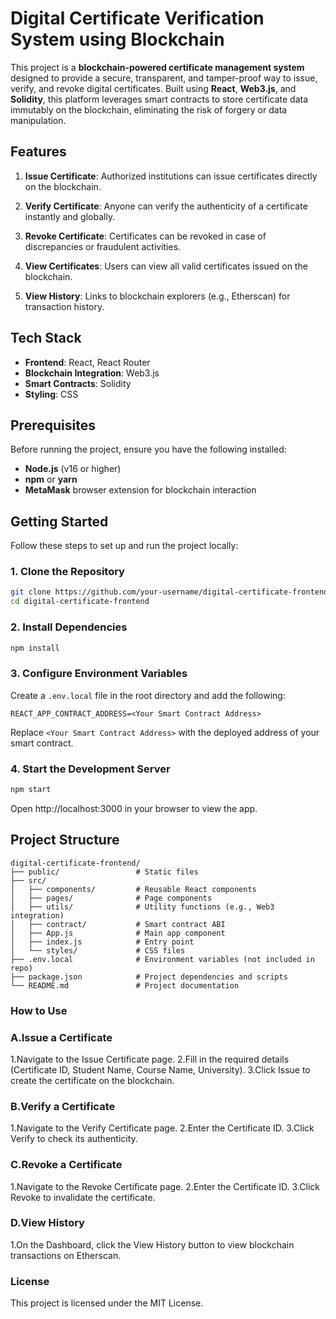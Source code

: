 # Digital Certificate Verification System using Blockchain

This project is a **blockchain-powered certificate management system** designed to provide a secure, transparent, and tamper-proof way to issue, verify, and revoke digital certificates. Built using **React**, **Web3.js**, and **Solidity**, this platform leverages smart contracts to store certificate data immutably on the blockchain, eliminating the risk of forgery or data manipulation.

## Features

1. **Issue Certificate**: Authorized institutions can issue certificates directly on the blockchain.

2. **Verify Certificate**: Anyone can verify the authenticity of a certificate instantly and globally.

3. **Revoke Certificate**: Certificates can be revoked in case of discrepancies or fraudulent activities.

4. **View Certificates**: Users can view all valid certificates issued on the blockchain.

5. **View History**: Links to blockchain explorers (e.g., Etherscan) for transaction history.

## Tech Stack

- **Frontend**: React, React Router
- **Blockchain Integration**: Web3.js
- **Smart Contracts**: Solidity
- **Styling**: CSS

## Prerequisites

Before running the project, ensure you have the following installed:

- **Node.js** (v16 or higher)
- **npm** or **yarn**
- **MetaMask** browser extension for blockchain interaction

## Getting Started

Follow these steps to set up and run the project locally:

### 1. Clone the Repository

```bash
git clone https://github.com/your-username/digital-certificate-frontend.git
cd digital-certificate-frontend
```

### 2. Install Dependencies

```bash
npm install
```

### 3. Configure Environment Variables

Create a `.env.local` file in the root directory and add the following:

```plaintext
REACT_APP_CONTRACT_ADDRESS=<Your Smart Contract Address>
```

Replace `<Your Smart Contract Address>` with the deployed address of your smart contract.

### 4. Start the Development Server

```bash
npm start
```

Open http://localhost:3000 in your browser to view the app.

## Project Structure

```
digital-certificate-frontend/
├── public/                 # Static files
├── src/
│   ├── components/         # Reusable React components
│   ├── pages/              # Page components
│   ├── utils/              # Utility functions (e.g., Web3 integration)
│   ├── contract/           # Smart contract ABI
│   ├── App.js              # Main app component
│   ├── index.js            # Entry point
│   └── styles/             # CSS files
├── .env.local              # Environment variables (not included in repo)
├── package.json            # Project dependencies and scripts
└── README.md               # Project documentation
```

### How to Use

### A.Issue a Certificate

1.Navigate to the Issue Certificate page.
2.Fill in the required details (Certificate ID, Student Name, Course Name, University).
3.Click Issue to create the certificate on the blockchain.

### B.Verify a Certificate

1.Navigate to the Verify Certificate page.
2.Enter the Certificate ID.
3.Click Verify to check its authenticity.

### C.Revoke a Certificate

1.Navigate to the Revoke Certificate page.
2.Enter the Certificate ID.
3.Click Revoke to invalidate the certificate.

### D.View History

1.On the Dashboard, click the View History button to view blockchain transactions on Etherscan.

### License
This project is licensed under the MIT License. 
